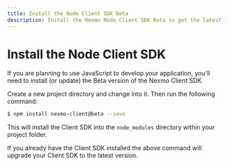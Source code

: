 ```yaml
---
title: Install the Node Client SDK Beta
description: Install the Nexmo Node Client SDK Beta to get the latest functionality for building Programmable Conversation apps.
---
```


# Install the Node Client SDK

If you are planning to use JavaScript to develop your application, you'll need to install (or update) the Beta version of the Nexmo Client SDK.

Create a new project directory and change into it. Then run the following command:

``` bash
$ npm install nexmo-client@beta --save
```

This will install the Client SDK into the `node_modules` directory within your project folder.

If you already have the Client SDK installed the above command will upgrade your Client SDK to the latest version.
